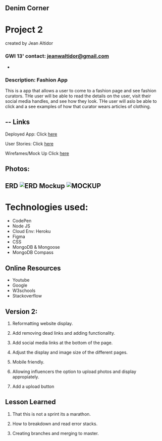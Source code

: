 ## Denim Corner

# Project 2

created by Jean Altidor

### GWI 13' contact: jeanwaltidor@gmail.com
-
### Description: Fashion App
This is a app that allows a user to come to a fashion page and see fashion curators. THe user will be able to read the details on the user, visit their social media handles, and see how they look. THe user will aslo be able to click and a see examples of how that curator wears articles of clothing. 


--
Links 
-
Deployed App: Click [here](https://sneakersproject2.herokuapp.com/users/)

User Stories: Click [here](https://trello.com/b/QpnchcJq/project-2)

Wirefames/Mock Up Click [here](https://www.figma.com/file/RSmnUoWVBymxQ9hDuvzSbK6Q/Project-2?node-id=7%3A0)


Photos:
-
ERD
![ERD](https://i.imgur.com/dmmNrjD.jpg)
Mockup
![MOCKUP](https://i.imgur.com/qrwRUnp.jpg)
-
# Technologies used:


* CodePen
* Node JS 
* Cloud Env: Heroku 
* Figma 
* CSS
* MongoDB & Mongoose
* MongoDB Compass

 
Online Resources
-
* Youtube
*  Google
*  W3schools
*  Stackoverflow 



Version 2: 
-

1. Reformatting website display.

2. Add removing dead links and adding functionality.

3. Add social media links at the bottom of  the page.

4. Adjust the display and image size of the different pages.

5. Mobile friendly.

6. Allowing influencers the option to upload photos and display appropiately.
7. Add a upload button



Lesson Learned
-

1. That this is not a sprint its a marathon.

2.  How to breakdown and read error stacks.

3. Creating branches and merging to master.



